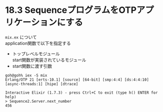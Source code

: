 # 18.3 SequenceプログラムをOTPアプリケーションにする

`mix.ex` について  
application関数で以下を指定する
- トップレベルモジュール  
    start関数が実装されているモジュール
- start関数に渡す引数

```
goh@goh% iex -S mix
Erlang/OTP 21 [erts-10.1] [source] [64-bit] [smp:4:4] [ds:4:4:10] [async-threads:1] [hipe] [dtrace]

Interactive Elixir (1.7.3) - press Ctrl+C to exit (type h() ENTER for help)
> Sequence2.Server.next_number
456
```

